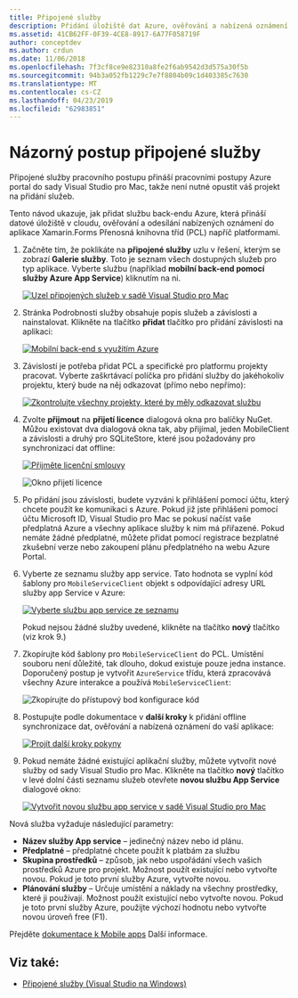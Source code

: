 ```yaml
---
title: Připojené služby
description: Přidání úložiště dat Azure, ověřování a nabízená oznámení do mobilní aplikace ze sady Visual Studio pro Mac
ms.assetid: 41CB62FF-0F39-4CE8-8917-6A77F058719F
author: conceptdev
ms.author: crdun
ms.date: 11/06/2018
ms.openlocfilehash: 7f3cf8ce9e82310a8fe2f6ab9542d3d575a30f5b
ms.sourcegitcommit: 94b3a052fb1229c7e7f8804b09c1d403385c7630
ms.translationtype: MT
ms.contentlocale: cs-CZ
ms.lasthandoff: 04/23/2019
ms.locfileid: "62983851"
---
```

# <a name="connected-services-walkthrough"></a>Názorný postup připojené služby

Připojené služby pracovního postupu přináší pracovními postupy Azure portal do sady Visual Studio pro Mac, takže není nutné opustit váš projekt na přidání služeb.

Tento návod ukazuje, jak přidat službu back-endu Azure, která přináší datové úložiště v cloudu, ověřování a odesílání nabízených oznámení do aplikace Xamarin.Forms Přenosná knihovna tříd (PCL) napříč platformami.

1. Začněte tím, že poklikáte na **připojené služby** uzlu v řešení, kterým se zobrazí **Galerie služby**.
  Toto je seznam všech dostupných služeb pro typ aplikace. Vyberte službu (například **mobilní back-end pomocí služby Azure App Service**) kliknutím na ni.

    [![Uzel připojených služeb v sadě Visual Studio pro Mac](media/connected-services-image001-sml.png "uzel připojené služby v sadě Visual Studio pro Mac")](media/connected-services-image001.png#lightbox)

2. Stránka Podrobnosti služby obsahuje popis služeb a závislosti a nainstalovat.
  Klikněte na tlačítko **přidat** tlačítko pro přidání závislosti na aplikaci:

    [![Mobilní back-end s využitím Azure](media/connected-services-image002-sml.png "mobilní back-end s využitím Azure")](media/connected-services-image002.png#lightbox)

3. Závislostí je potřeba přidat PCL a specifické pro platformu projekty pracovat.
  Vyberte zaškrtávací políčka pro přidání služby do jakéhokoliv projektu, který bude na něj odkazovat (přímo nebo nepřímo):

    [![Zkontrolujte všechny projekty, které by měly odkazovat službu](media/connected-services-image003-sml.png "zkontrolovat všechny projekty, které by měly odkazovat služby")](media/connected-services-image003.png#lightbox)

4. Zvolte **přijmout** na **přijetí licence** dialogová okna pro balíčky NuGet.
  Můžou existovat dva dialogová okna tak, aby přijímal, jeden MobileClient a závislosti a druhý pro SQLiteStore, které jsou požadovány pro synchronizaci dat offline:

    [![Přijměte licenční smlouvy](media/connected-services-image004-sml.png "přijetí licenční smlouvy")](media/connected-services-image004.png#lightbox)

    ![Okno přijetí licence](media/connected-services-image005.png "okno přijetí licence")

5. Po přidání jsou závislosti, budete vyzváni k přihlášení pomocí účtu, který chcete použít ke komunikaci s Azure.
  Pokud již jste přihlášeni pomocí účtu Microsoft ID, Visual Studio pro Mac se pokusí načíst vaše předplatná Azure a všechny aplikace služby k nim má přiřazené. Pokud nemáte žádné předplatné, můžete přidat pomocí registrace bezplatné zkušební verze nebo zakoupení plánu předplatného na webu Azure Portal.

6. Vyberte ze seznamu služby app service. Tato hodnota se vyplní kód šablony pro `MobileServiceClient` objekt s odpovídající adresy URL služby app Service v Azure:

    [![Vyberte službu app service ze seznamu](media/connected-services-image006-sml.png "vyberte ze seznamu službu app service")](media/connected-services-image006.png#lightbox)

    Pokud nejsou žádné služby uvedené, klikněte na tlačítko **nový** tlačítko (viz krok 9.)

7. Zkopírujte kód šablony pro `MobileServiceClient` do PCL. Umístění souboru není důležité, tak dlouho, dokud existuje pouze jedna instance.
  Doporučený postup je vytvořit `AzureService` třídu, která zpracovává všechny Azure interakce a používá `MobileServiceClient`:

    ![Zkopírujte do přístupový bod konfigurace kód](media/connected-services-image007.png "zkopírujte config kód do aplikace")

8. Postupujte podle dokumentace v **další kroky** k přidání offline synchronizace dat, ověřování a nabízená oznámení do vaší aplikace:

    [![Projít další kroky pokyny](media/connected-services-image008-sml.png "projít pokyny pro další kroky")](media/connected-services-image008.png#lightbox)

9. Pokud nemáte žádné existující aplikační služby, můžete vytvořit nové služby od sady Visual Studio pro Mac.
  Klikněte na tlačítko **nový** tlačítko v levé dolní části seznamu služeb otevřete **novou službu App Service** dialogové okno:

    [![Vytvořit novou službu app service v sadě Visual Studio pro Mac](media/connected-services-image009-sml.png "vytvořit novou službu app service v sadě Visual Studio pro Mac")](media/connected-services-image009.png#lightbox)

Nová služba vyžaduje následující parametry:

- **Název služby App service** – jedinečný název nebo id plánu.
- **Předplatné** – předplatné chcete použít k platbám za službu
- **Skupina prostředků** – způsob, jak nebo uspořádání všech vašich prostředků Azure pro projekt. Možnost použít existující nebo vytvořte novou. Pokud je toto první služby Azure, vytvořte novou.
- **Plánování služby** – Určuje umístění a náklady na všechny prostředky, které ji používají. Možnost použít existující nebo vytvořte novou. Pokud je toto první služby Azure, použijte výchozí hodnotu nebo vytvořte novou úroveň free (F1).

Přejděte [dokumentace k Mobile apps](/azure/app-service-mobile/) Další informace.

## <a name="see-also"></a>Viz také:

- [Připojené služby (Visual Studio na Windows)](/visualstudio/azure/vs-azure-tools-connected-services-storage)
